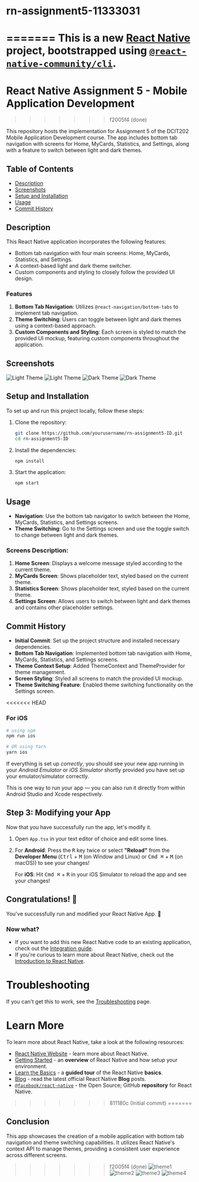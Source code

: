 # rn-assignment5-11333031
=======
This is a new [**React Native**](https://reactnative.dev) project, bootstrapped using [`@react-native-community/cli`](https://github.com/react-native-community/cli).
=======
# React Native Assignment 5 - Mobile Application Development
>>>>>>> f2005f4 (done)

This repository hosts the implementation for Assignment 5 of the DCIT202 Mobile Application Development course. The app includes bottom tab navigation with screens for Home, MyCards, Statistics, and Settings, along with a feature to switch between light and dark themes.

## Table of Contents
- [Description](#description)
- [Screenshots](#screenshots)
- [Setup and Installation](#setup-and-installation)
- [Usage](#usage)
- [Commit History](#commit-history)

## Description
This React Native application incorporates the following features:
- Bottom tab navigation with four main screens: Home, MyCards, Statistics, and Settings.
- A context-based light and dark theme switcher.
- Custom components and styling to closely follow the provided UI design.

### Features
1. **Bottom Tab Navigation**: Utilizes `@react-navigation/bottom-tabs` to implement tab navigation.
2. **Theme Switching**: Users can toggle between light and dark themes using a context-based approach.
3. **Custom Components and Styling**: Each screen is styled to match the provided UI mockup, featuring custom components throughout the application.

## Screenshots
![Light Theme](../light1.jpeg)
![Light Theme](../light2.jpeg)
![Dark Theme](../dark1.jpeg)
![Dark Theme](../dark2.jpeg)

## Setup and Installation
To set up and run this project locally, follow these steps:

1. Clone the repository:
    ```bash
    git clone https://github.com/yourusername/rn-assignment5-ID.git
    cd rn-assignment5-ID
    ```

2. Install the dependencies:
    ```bash
    npm install
    ```

3. Start the application:
    ```bash
    npm start
    ```

## Usage
- **Navigation**: Use the bottom tab navigator to switch between the Home, MyCards, Statistics, and Settings screens.
- **Theme Switching**: Go to the Settings screen and use the toggle switch to change between light and dark themes.

### Screens Description:
1. **Home Screen**: Displays a welcome message styled according to the current theme.
2. **MyCards Screen**: Shows placeholder text, styled based on the current theme.
3. **Statistics Screen**: Shows placeholder text, styled based on the current theme.
4. **Settings Screen**: Allows users to switch between light and dark themes and contains other placeholder settings.

## Commit History
- **Initial Commit**: Set up the project structure and installed necessary dependencies.
- **Bottom Tab Navigation**: Implemented bottom tab navigation with Home, MyCards, Statistics, and Settings screens.
- **Theme Context Setup**: Added ThemeContext and ThemeProvider for theme management.
- **Screen Styling**: Styled all screens to match the provided UI mockup.
- **Theme Switching Feature**: Enabled theme switching functionality on the Settings screen.

<<<<<<< HEAD
### For iOS

```bash
# using npm
npm run ios

# OR using Yarn
yarn ios
```

If everything is set up _correctly_, you should see your new app running in your _Android Emulator_ or _iOS Simulator_ shortly provided you have set up your emulator/simulator correctly.

This is one way to run your app — you can also run it directly from within Android Studio and Xcode respectively.

## Step 3: Modifying your App

Now that you have successfully run the app, let's modify it.

1. Open `App.tsx` in your text editor of choice and edit some lines.
2. For **Android**: Press the <kbd>R</kbd> key twice or select **"Reload"** from the **Developer Menu** (<kbd>Ctrl</kbd> + <kbd>M</kbd> (on Window and Linux) or <kbd>Cmd ⌘</kbd> + <kbd>M</kbd> (on macOS)) to see your changes!

   For **iOS**: Hit <kbd>Cmd ⌘</kbd> + <kbd>R</kbd> in your iOS Simulator to reload the app and see your changes!

## Congratulations! :tada:

You've successfully run and modified your React Native App. :partying_face:

### Now what?

- If you want to add this new React Native code to an existing application, check out the [Integration guide](https://reactnative.dev/docs/integration-with-existing-apps).
- If you're curious to learn more about React Native, check out the [Introduction to React Native](https://reactnative.dev/docs/getting-started).

# Troubleshooting

If you can't get this to work, see the [Troubleshooting](https://reactnative.dev/docs/troubleshooting) page.

# Learn More

To learn more about React Native, take a look at the following resources:

- [React Native Website](https://reactnative.dev) - learn more about React Native.
- [Getting Started](https://reactnative.dev/docs/environment-setup) - an **overview** of React Native and how setup your environment.
- [Learn the Basics](https://reactnative.dev/docs/getting-started) - a **guided tour** of the React Native **basics**.
- [Blog](https://reactnative.dev/blog) - read the latest official React Native **Blog** posts.
- [`@facebook/react-native`](https://github.com/facebook/react-native) - the Open Source; GitHub **repository** for React Native.
>>>>>>> 811180c (Initial commit)
=======
## Conclusion
This app showcases the creation of a mobile application with bottom tab navigation and theme switching capabilities. It utilizes React Native's context API to manage themes, providing a consistent user experience across different screens.
>>>>>>> f2005f4 (done)
![theme1](dark1.jpeg)
![theme2](dark2.jpeg)
![theme3](light1.jpeg)
![theme4](light2.jpeg)